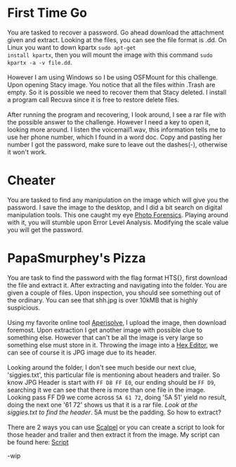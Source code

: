 # First Time Go
You are tasked to recover a password. Go ahead download the attachment given and extract. Looking at the files, you can see the file format is .dd.
On Linux you want to down kpartx <code>sudo apt-get install kpartx</code>, then you will mount the image with this command <code>sudo kpartx -a -v file.dd</code>.<br><br>
However I am using Windows so I be using OSFMount for this challenge. Upon opening Stacy image. You notice that all the files within .Trash are empty. So it is possible we need
to recover them that Stacy deleted. I install a program call Recuva since it is free to restore delete files.<br><br>
After running the program and recovering, I look around, I see a rar file with the possible answer to the challenge. However I need a key to open it, looking more around. I listen the 
voicemail1.wav, this information tells me to use her phone number, which I found in a word doc. Copy and pasting her number I got the password, make sure to leave out the dashes(-), otherwise it won't work. 


# Cheater
You are tasked to find any manipulation on the image which will give you the password. I save the image to the desktop, and I did a bit search
on digital manipulation tools. This one caught my eye [Photo Forensics](https://29a.ch/photo-forensics/#forensic-magnifier). Playing around with it,
you will stumble upon Error Level Analysis. Modifying the scale value you will get the password.

# PapaSmurphey's Pizza
You are task to find the password with the flag format HTS{}, first download the file and extract it. After extracting and navigating into the folder. 
You are given a couple of files. Upon inspection, you should see something out of the ordinary. You can see that shh.jpg is over 10kMB that is highly suspicious. <br><br>
Using my favorite online tool [Aperisolve](aperisolve.fr/), I upload the image, then download foremost. Upon extraction I get another image with possible clue to something else.
However that can't be all the image is very large so something else must store in it. Throwing the image into a [Hex Editor](https://hexed.it/), we can see of course it is JPG image due to its header.<br><br>
Looking around the folder, I don't see much beside our next clue, 'siggies.txt', this particular file is mentioning about headers and trailer. So know JPG Header is start with  <code>FF D8 FF E0</code>, our ending should be 
<code>FF D9</code>, searching it we can see that there is more than one file in the image. Looking pass FF D9 we come across <code>5A 61 72</code>, doing '5A 51' yield no result, doing the next one '61 72' shows us that it
is a rar file. *Look at the siggies.txt to find the header*. 5A must be the padding. So how to extract?<br><br>
There are 2 ways you can use [Scalpel](https://github.com/sleuthkit/scalpel) or you can create a script to look for those header and trailer and then extract it from the image.
My script can be found here: [Script](https://github.com/CyberSauce001/HTS-Challenges/blob/main/forensic3.py)

-wip
